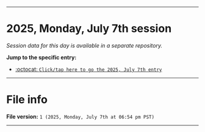 
***

# 2025, Monday, July 7th session

_Session data for this day is available in a separate repository._

**Jump to the specific entry:**

- [:octocat: `Click/tap here to go the 2025, July 7th entry`](https://github.com/seanpm2001/SeansLifeArchive_Images_TinyTower_Y2025/tree/SeansLifeArchive_Images_TinyTower_Y2025_Main-dev/2025/07_July/07/)

***

# File info

**File version:** `1 (2025, Monday, July 7th at 06:54 pm PST)`

***
